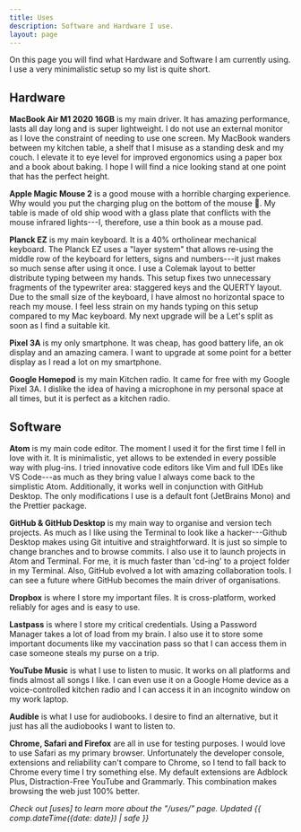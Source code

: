 ```yaml
---
title: Uses
description: Software and Hardware I use.
layout: page
---
```


On this page you will find what Hardware and Software I am currently using. I use a very minimalistic setup so my list is quite short.

## Hardware

**MacBook Air M1 2020 16GB** is my main driver. It has amazing performance, lasts all day long and is super lightweight. I do not use an external monitor as I love the constraint of needing to use one screen. My MacBook wanders between my kitchen table, a shelf that I misuse as a standing desk and my couch. I elevate it to eye level for improved ergonomics using a paper box and a book about baking. I hope I will find a nice looking stand at one point that has the perfect height.

**Apple Magic Mouse 2** is a good mouse with a horrible charging experience. Why would you put the charging plug on the bottom of the mouse 🙈. My table is made of old ship wood with a glass plate that conflicts with the mouse infrared lights---I, therefore, use a thin book as a mouse pad.

**Planck EZ** is my main keyboard. It is a 40% ortholinear mechanical keyboard. The Planck EZ uses a "layer system" that allows re-using the middle row of the keyboard for letters, signs and numbers---it just makes so much sense after using it once. I use a Colemak layout to better distribute typing between my hands. This setup fixes two unnecessary fragments of the typewriter area: staggered keys and the QUERTY layout. Due to the small size of the keyboard, I have almost no horizontal space to reach my mouse. I feel less strain on my hands typing on this setup compared to my Mac keyboard. My next upgrade will be a Let's split as soon as I find a suitable kit.

**Pixel 3A** is my only smartphone. It was cheap, has good battery life, an ok display and an amazing camera. I want to upgrade at some point for a better display as I read a lot on my smartphone.

**Google Homepod** is my main Kitchen radio. It came for free with my Google Pixel 3A. I dislike the idea of having a microphone in my personal space at all times, but it is perfect as a kitchen radio.

## Software

**Atom** is my main code editor. The moment I used it for the first time I fell in love with it. It is minimalistic, yet allows to be extended in every possible way with plug-ins. I tried innovative code editors like Vim and full IDEs like VS Code---as much as they bring value I always come back to the simplistic Atom. Additionally, it works well in conjunction with GitHub Desktop. The only modifications I use is a default font (JetBrains Mono) and the Prettier package.

**GitHub & GitHub Desktop** is my main way to organise and version tech projects. As much as I like using the Terminal to look like a hacker---Github Desktop makes using Git intuitive and straightforward. It is just so simple to change branches and to browse commits. I also use it to launch projects in Atom and Terminal. For me, it is much faster than 'cd-ing' to a project folder in my Terminal. Also, GitHub evolved a lot with amazing collaboration tools. I can see a future where GitHub becomes the main driver of organisations.

**Dropbox** is where I store my important files. It is cross-platform, worked reliably for ages and is easy to use.

**Lastpass** is where I store my critical credentials. Using a Password Manager takes a lot of load from my brain. I also use it to store some important documents like my vaccination pass so that I can access them in case someone steals my purse on a trip.

**YouTube Music** is what I use to listen to music. It works on all platforms and finds almost all songs I like. I can even use it on a Google Home device as a voice-controlled kitchen radio and I can access it in an incognito window on my work laptop.

**Audible** is what I use for audiobooks. I desire to find an alternative, but it just has all the audiobooks I want to listen to.

**Chrome, Safari and Firefox** are all in use for testing purposes. I would love to use Safari as my primary browser. Unfortunately the developer console, extensions and reliability can't compare to Chrome, so I tend to fall back to Chrome every time I try something else. My default extensions are Adblock Plus, Distraction-Free YouTube and Grammarly. This combination makes browsing the web just 100% better.

_Check out [uses] to learn more about the "/uses/" page. Updated {{ comp.dateTime({date: date}) | safe }}_
